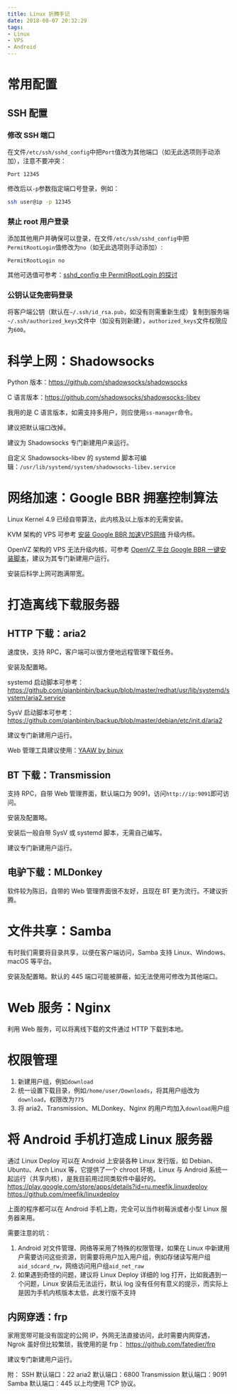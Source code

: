 ```yaml
---
title: Linux 折腾手记
date: 2018-08-07 20:32:29
tags:
- Linux
- VPS
- Android
---
```


# 常用配置


## SSH 配置


### 修改 SSH 端口

在文件`/etc/ssh/sshd_config`中把`Port`值改为其他端口（如无此选项则手动添加），注意不要冲突：

```
Port 12345
```

修改后以`-p`参数指定端口号登录，例如：

```sh
ssh user@ip -p 12345
```

<!-- more -->


### 禁止 root 用户登录

添加其他用户并确保可以登录，在文件`/etc/ssh/sshd_config`中把`PermitRootLogin`值修改为`no`（如无此选项则手动添加）:

```
PermitRootLogin no
```

其他可选值可参考：[sshd\_config 中 PermitRootLogin 的探讨](https://blog.csdn.net/huigher/article/details/52972013)



### 公钥认证免密码登录

将客户端公钥（默认在`~/.ssh/id_rsa.pub`，如没有则需重新生成）复制到服务端`~/.ssh/authorized_keys`文件中（如没有则新建），`authorized_keys`文件权限应为`600`。


# 科学上网：Shadowsocks

Python 版本：<https://github.com/shadowsocks/shadowsocks>

C 语言版本：<https://github.com/shadowsocks/shadowsocks-libev>

我用的是 C 语言版本，如需支持多用户，则应使用`ss-manager`命令。

建议把默认端口改掉。

建议为 Shadowsocks 专门新建用户来运行。

自定义 Shadowsocks-libev 的 systemd 脚本可编辑：`/usr/lib/systemd/system/shadowsocks-libev.service`


# 网络加速：Google BBR 拥塞控制算法

Linux Kernel 4.9 已经自带算法，此内核及以上版本的无需安装。

KVM 架构的 VPS 可参考 [安装 Google BBR 加速VPS网络](http://blog.leanote.com/post/quincyhuang/google-bbr) 升级内核。

OpenVZ 架构的 VPS 无法升级内核，可参考 [OpenVZ 平台 Google BBR 一键安装脚本](https://blog.kuoruan.com/116.html)，建议为其专门新建用户运行。

安装后科学上网可跑满带宽。


# 打造离线下载服务器


## HTTP 下载：aria2

速度快，支持 RPC，客户端可以很方便地远程管理下载任务。

安装及配置略。

systemd 启动脚本可参考：
<https://github.com/qianbinbin/backup/blob/master/redhat/usr/lib/systemd/system/aria2.service>

SysV 启动脚本可参考：
<https://github.com/qianbinbin/backup/blob/master/debian/etc/init.d/aria2>

建议专门新建用户运行。

Web 管理工具建议使用：[YAAW by binux](http://binux.github.io/yaaw/)


## BT 下载：Transmission

支持 RPC，自带 Web 管理界面，默认端口为 9091，访问`http://ip:9091`即可访问。

安装及配置略。

安装后一般自带 SysV 或 systemd 脚本，无需自己编写。

建议专门新建用户运行。


## 电驴下载：MLDonkey

软件较为陈旧，自带的 Web 管理界面很不友好，且现在 BT 更为流行。不建议折腾。


# 文件共享：Samba

有时我们需要将目录共享，以便在客户端访问，Samba 支持 Linux、Windows、macOS 等平台。

安装及配置略。默认的 445 端口可能被屏蔽，如无法使用可修改为其他端口。


# Web 服务：Nginx

利用 Web 服务，可以将离线下载的文件通过 HTTP 下载到本地。


# 权限管理

1. 新建用户组，例如`download`
2. 统一设置下载目录，例如`/home/user/Downloads`，将其用户组改为`download`，权限改为`775`
3. 将 aria2、Transmission、MLDonkey、Nginx 的用户均加入`download`用户组


# 将 Android 手机打造成 Linux 服务器

通过 Linux Deploy 可以在 Android 上安装各种 Linux 发行版，如 Debian、Ubuntu、Arch Linux 等，它提供了一个 chroot 环境，Linux 与 Android 系统一起运行（共享内核），是我目前用过同类软件中最好的。
<https://play.google.com/store/apps/details?id=ru.meefik.linuxdeploy>
<https://github.com/meefik/linuxdeploy>

上面的程序都可以在 Android 手机上跑，完全可以当作树莓派或者小型 Linux 服务器来用。

需要注意的坑：

1. Android 对文件管理、网络等采用了特殊的权限管理，如果在 Linux 中新建用户需要访问这些资源，则需要将用户加入用户组，例如存储读写用户组`aid_sdcard_rw`，网络访问用户组`aid_net_raw`
2. 如果遇到奇怪的问题，建议将 Linux Deploy 详细的 log 打开，比如我遇到一个问题，Linux 安装后无法运行，默认 log 没有任何有意义的提示，而实际上是因为手机内核版本太低，此发行版不支持


## 内网穿透：frp

家用宽带可能没有固定的公网 IP，外网无法直接访问，此时需要内网穿透，Ngrok 虽好但比较繁琐，我使用的是 frp：
<https://github.com/fatedier/frp>

建议专门新建用户运行。

附：
SSH 默认端口：22
aria2 默认端口：6800
Transmission 默认端口：9091
Samba 默认端口：445
以上均使用 TCP 协议。
